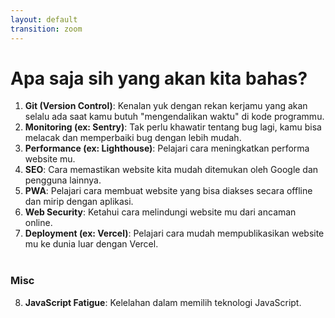 ```yaml
---
layout: default
transition: zoom
---
```


# Apa saja sih yang akan kita bahas?

1. **Git (Version Control)**: Kenalan yuk dengan rekan kerjamu yang akan selalu ada saat kamu butuh "mengendalikan waktu" di kode programmu.
2. **Monitoring (ex: Sentry)**: Tak perlu khawatir tentang bug lagi, kamu bisa melacak dan memperbaiki bug dengan lebih mudah.
3. **Performance (ex: Lighthouse)**: Pelajari cara meningkatkan performa website mu.
3. **SEO**: Cara memastikan website kita mudah ditemukan oleh Google dan pengguna lainnya.
4. **PWA**: Pelajari cara membuat website yang bisa diakses secara offline dan mirip dengan aplikasi.
5. **Web Security**: Ketahui cara melindungi website mu dari ancaman online.
6. **Deployment (ex: Vercel)**: Pelajari cara mudah mempublikasikan website mu ke dunia luar dengan Vercel.
<br><br>
### Misc

8. **JavaScript Fatigue**: Kelelahan dalam memilih teknologi JavaScript.
